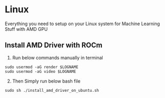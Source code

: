# Linux
Everything you need to setup on your Linux system for Machine Learning Stuff with AMD GPU

## Install AMD Driver with ROCm

1. Run below commands manually in terminal

```
sudo usermod -aG render $LOGNAME
sudo usermod -aG video $LOGNAME
```
2. Then Simply run below bash file
```
sudo sh ./install_amd_driver_on_ubuntu.sh
```